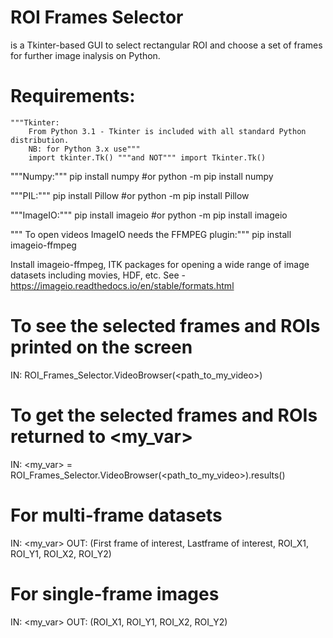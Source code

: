 # ROI Frames Selector
is a Tkinter-based GUI to select rectangular ROI and choose a set of frames for further image inalysis on Python. 

# Requirements:
	"""Tkinter:
		From Python 3.1 - Tkinter is included with all standard Python distribution.
		NB: for Python 3.x use"""
		import tkinter.Tk() """and NOT""" import Tkinter.Tk()

"""Numpy:"""
pip install numpy #or
python -m pip install numpy

"""PIL:"""
pip install Pillow #or
python -m pip install Pillow

"""ImageIO:"""
pip install imageio #or
python -m pip install imageio

""" To open videos ImageIO needs the FFMPEG plugin:"""
pip install imageio-ffmpeg




 Install imageio-ffmpeg, ITK packages for opening a wide range of image datasets including movies, HDF, etc. See - https://imageio.readthedocs.io/en/stable/formats.html

# To see the selected frames and ROIs printed on the screen
IN: ROI_Frames_Selector.VideoBrowser(<path_to_my_video>)

# To get the selected frames and ROIs returned to <my_var>
IN: <my_var> = ROI_Frames_Selector.VideoBrowser(<path_to_my_video>).results()

# For multi-frame datasets
IN: <my_var>
OUT: (First frame of interest, Lastframe of interest, ROI_X1, ROI_Y1, ROI_X2, ROI_Y2)

# For single-frame images
IN: <my_var>
OUT: (ROI_X1, ROI_Y1, ROI_X2, ROI_Y2)

